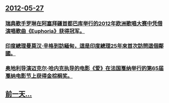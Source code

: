 ## [2012-05-27](/zh/news/2012/05/27/index.md)

### [ 瑞典歌手罗琳在阿塞拜疆首都巴库举行的2012年欧洲歌唱大赛中凭借演唱歌曲《Euphoria》获得冠军。](/zh/news/2012/05/27/瑞典歌手罗琳在阿塞拜疆首都巴库举行的2012年欧洲歌唱大赛中凭借演唱歌曲-Euphoria-获得冠军.md)
### [ 印度總理曼莫汉·辛格到訪緬甸，這是印度總理25年來首次訪問這個鄰國。](/zh/news/2012/05/27/印度總理曼莫汉-辛格到訪緬甸-這是印度總理25年來首次訪問這個鄰國.md)
### [ 奥地利导演迈克尔·哈内克执导的电影《爱》在法国戛纳举行的第65届戛纳电影节上获得金棕榈奖。](/zh/news/2012/05/27/奥地利导演迈克尔-哈内克执导的电影-爱-在法国戛纳举行的第65届戛纳电影节上获得金棕榈奖.md)
## [前一天...](/zh/news/2012/05/25/index.md)

